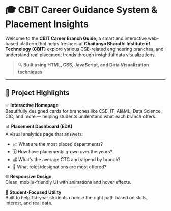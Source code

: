 # 🎓 CBIT Career Guidance System & Placement Insights

Welcome to the **CBIT Career Branch Guide**, a smart and interactive web-based platform that helps freshers at **Chaitanya Bharathi Institute of Technology (CBIT)** explore various CSE-related engineering branches, and understand real placement trends through insightful data visualizations.

> 🔍 **Built using HTML, CSS, JavaScript, and Data Visualization techniques**

---

## 🚀 Project Highlights

✅ **Interactive Homepage**  
Beautifully designed cards for branches like CSE, IT, AI&ML, Data Science, CIC, and more — helping students understand what each branch offers.

📊 **Placement Dashboard (EDA)**  
A visual analytics page that answers:
- 📈 What are the most placed departments?
- 🗓️ How have placements grown over the years?
- 💰 What's the average CTC and stipend by branch?
- 🧠 What roles/designations are most offered?

🌐 **Responsive Design**  
Clean, mobile-friendly UI with animations and hover effects.

🎯 **Student-Focused Utility**  
Built to help 1st-year students choose the right path based on skills, interest, and real data.

